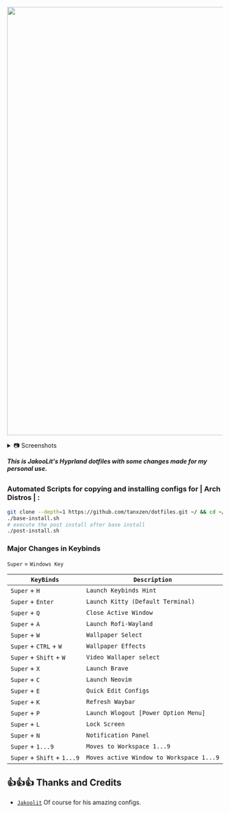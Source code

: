 
<p align="center">
  
  <img src="https://github.com/tanxzen/Hypr-Arch/blob/main/Screenshots/example.png" width="1000" />

  <details>
  <summary>
     📷 Screenshots
  </summary>
<p align="center">
   <img align="center" src="https://github.com/tanxzen/Hypr-Arch/blob/main/Screenshots/pic1.png" width="49%" />    <img align="center" src="https://github.com/tanxzen/Hypr-Arch/blob/main/Screenshots/pic2.png" width="49%" />
   <img align="center" src="https://github.com/tanxzen/Hypr-Arch/blob/main/Screenshots/pic3.png" width="49%" />    <img align="center" src="https://github.com/tanxzen/Hypr-Arch/blob/main/Screenshots/pic4.png" width="49%" />
   <img align="center" src="https://github.com/tanxzen/Hypr-Arch/blob/main/Screenshots/pic5.png" width="49%" />    <img align="center" src="https://github.com/tanxzen/Hypr-Arch/blob/main/Screenshots/pic6.png" width="49%" />
</p>
  
</details>
  
  ***This is JakooLit's Hyprland dotfiles with some changes made for my personal use.***
  
</p>

##

### Automated Scripts for copying and installing configs for **| Arch Distros |** :
```bash
git clone --depth=1 https://github.com/tanxzen/dotfiles.git ~/ && cd ~/dotfiles
./base-install.sh
# execute the post install after base install 
./post-install.sh


```

### Major Changes in Keybinds

`Super` = `Windows Key`
 
| `KeyBinds` | `Description` |
| --- | --- |
| `Super` + `H` | `Launch Keybinds Hint` |
| `Super` + `Enter` | `Launch Kitty (Default Terminal)` |
| `Super` + `Q` | `Close Active Window` |
| `Super` + `A` | `Launch Rofi-Wayland` |
| `Super` + `W ` | `Wallpaper Select` |
| `Super` + `CTRL` + `W` | `Wallpaper Effects` |
| `Super` + `Shift` + `W` | `Video Wallaper select` |
| `Super` + `X` | `Launch Brave` |
| `Super` + `C` | `Launch Neovim` |
| `Super` + `E` | `Quick Edit Configs` |
| `Super` + `K` | `Refresh Waybar` |
| `Super` + `P` | `Launch Wlogout [Power Option Menu]` |
| `Super` + `L` | `Lock Screen` |
| `Super` + `N` | `Notification Panel` |
| `Super` + `1...9` | `Moves to Workspace 1...9` |
| `Super` + `Shift` + `1...9` | `Moves active Window to Workspace 1...9` |


## 👍👍👍 Thanks and Credits

- [`Jakoolit`](https://github.com/jakoolit/) Of course for his amazing configs.
